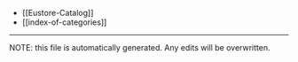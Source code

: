 * [[Eustore-Catalog]]
* [[index-of-categories]]


*****
NOTE: this file is automatically generated. Any edits will be overwritten.
